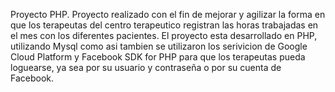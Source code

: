 Proyecto PHP.
Proyecto realizado con el fin de mejorar y agilizar la forma en que los terapeutas del centro terapeutico registran las horas
trabajadas en el mes con los diferentes pacientes. El proyecto esta desarrollado en PHP, utilizando Mysql como asi tambien
se utilizaron los serivicion de Google Cloud Platform y Facebook SDK for PHP para que los terapeutas pueda loguearse,
ya sea por su usuario y contraseña o por su cuenta de Facebook. 
